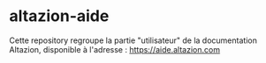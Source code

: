 # altazion-aide

Cette repository regroupe la partie "utilisateur" de la documentation Altazion, disponible à l'adresse : https://aide.altazion.com

